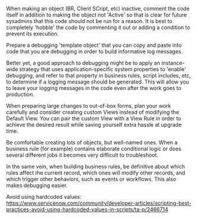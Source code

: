 

When making an object (BR, Client SCript, etc) inactive, comment the code itself in addition to making the object not 'Active' so that is clear for future sysadmins that this code should not be run for a reason. It is best to completely 'hobble' the code by commenting it out or adding a condition to prevent its execution.

Prepare a debugging 'template object' that you can copy and paste into code that you are debugging in order to build informative log messages.

Better yet, a good approach to debugging might be to apply an instance-wide strategy that uses application-specific system properties to 'enable' debugging, and refer to that property in business rules, script includes, etc, to determine if a logging message should be generated. This will allow you to leave your logging messages in the code even after the work goes to production.

When preparing large changes to out-of-box forms, plan your work carefully and consider creating custom Views instead of modifying the Default View. You can pair the custom View with a View Rule in order to achieve the desired result while saving yourself extra hassle at upgrade time.

Be comfortable creating lots of objects, but well-named ones. When a business rule (for example) contains elaborate conditional logic or does several different jobs it becomes very difficult to troubleshoot. 

In the same vein, when building business rules, be definitive about which rules affect the current record, which ones will modify other records, and which trigger other behaviors, such as events or workflows. This also makes debugging easier.

Avoid using hardcoded values: https://www.servicenow.com/community/developer-articles/scripting-best-practices-avoid-using-hardcoded-values-in-scripts/ta-p/2466714

